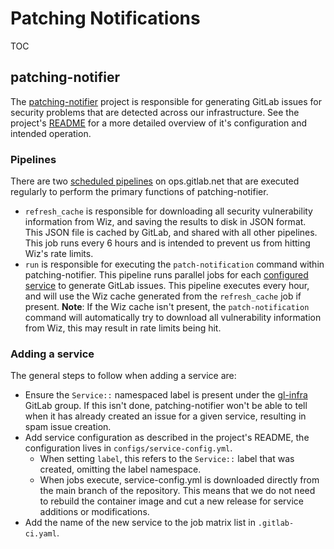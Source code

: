 # Patching Notifications

TOC

## patching-notifier

The [patching-notifier](https://gitlab.com/gitlab-com/gl-infra/ops-team/toolkit/patching-notifier) project is responsible for generating GitLab issues for security problems that are detected across our infrastructure. See the project's [README](https://gitlab.com/gitlab-com/gl-infra/ops-team/toolkit/patching-notifier/-/blob/main/README.md?ref_type=heads) for a more detailed overview of it's configuration and intended operation.

### Pipelines

There are two [scheduled pipelines](https://ops.gitlab.net/gitlab-com/gl-infra/ops-team/toolkit/patching-notifier/-/pipeline_schedules) on ops.gitlab.net that are executed regularly to perform the primary functions of patching-notifier.

- `refresh_cache` is responsible for downloading all security vulnerability information from Wiz, and saving the results to disk in JSON format. This JSON file is cached by GitLab, and shared with all other pipelines. This job runs every 6 hours and is intended to prevent us from hitting Wiz's rate limits.
- `run` is responsible for executing the `patch-notification` command within patching-notifier. This pipeline runs parallel jobs for each [configured service](https://gitlab.com/gitlab-com/gl-infra/ops-team/toolkit/patching-notifier/-/blob/59e6cbf25b2c171392e4cb3d28d181389a421fb7/.gitlab-ci.yml#L87-96) to generate GitLab issues. This pipeline executes every hour, and will use the Wiz cache generated from the `refresh_cache` job if present. **Note**: If the Wiz cache isn't present, the `patch-notification` command will automatically try to download all vulnerability information from Wiz, this may result in rate limits being hit.

### Adding a service

The general steps to follow when adding a service are:

- Ensure the `Service::` namespaced label is present under the [gl-infra](https://gitlab.com/groups/gitlab-com/gl-infra/-/labels) GitLab group. If this isn't done, patching-notifier won't be able to tell when it has already created an issue for a given service, resulting in spam issue creation.
- Add service configuration as described in the project's README, the configuration lives in `configs/service-config.yml`.
  - When setting `label`, this refers to the `Service::` label that was created, omitting the label namespace.
  - When jobs execute, service-config.yml is downloaded directly from the main branch of the repository. This means that we do not need to rebuild the container image and cut a new release for service additions or modifications.
- Add the name of the new service to the job matrix list in `.gitlab-ci.yaml`.

